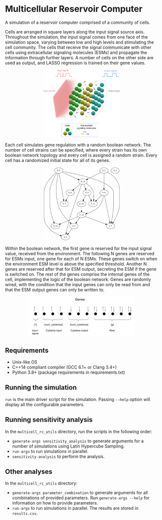 # Multicellular Reservoir Computer

A simulation of a reservoir computer comprised of a community of cells.

Cells are arranged in square layers along the input signal source axis. Throughout the simulation, the input signal comes from one face of the simulation space, varying between low and high levels and stimulating the cell community. The cells that receive the signal communicate with other cells using extracellular signaling molecules (ESMs) and propagate the information through further layers. A number of cells on the other side are used as output, and LASSO regression is trained on their gene values.

<p align="center">
<img src="res/cell_layers.png" alt="Cell layers" width="50%"/>
</p>

Each cell simulates gene regulation with a random boolean network. The number of cell strains can be specified, where every strain has its own boolean network topology and every cell is assigned a random strain. Every cell has a randomized initial state for all of its genes.

<p align="center">
<img src="res/gene_network.png" alt="Gene network" width="50%"/>
</p>

Within the boolean network, the first gene is reserved for the input signal value, received from the environment. The following N genes are reserved for ESMs input, one gene for each of N ESMs. These genes switch on when the environment ESM level is above the specified threshold. Another N genes are reserved after that for ESM output, secreting the ESM if the gene is switched on. The rest of the genes comprise the internal genes of the cell, implementing the logic of the boolean network. Genes are randomly wired, with the condition that the input genes can only be read from and that the ESM output genes can only be written to.

<p align="center">
<img src="res/gene_layout.png" alt="Gene layout" width="70%"/>
</p>

## Requirements

- Unix-like OS
- C++14 compliant compiler (GCC 6.1+ or Clang 3.4+)
- Python 3.8+ (package requirements in requirements.txt)

## Running the simulation

`run` is the main driver script for the simulation. Passing `--help` option will display all the configurable parameters.

## Running sensitivity analysis

In the `multicell_rc_utils` directory, run the scripts in the following order:

- `generate-args sensitivity_analysis` to generate arguments for a number of simulations using Latin Hypercube Sampling.
- `run-args` to run simulations in parallel.
- `sensitivity-analysis` to perform the analysis.

## Other analyses

In the `multicell_rc_utils` directory:

- `generate-args parameter_combination` to generate arguments for all combinations of provided parameters. Run `generate-args --help` for information on how to provide parameters.
- `run-args` to run simulations in parallel. The results are stored in `results.csv`.
